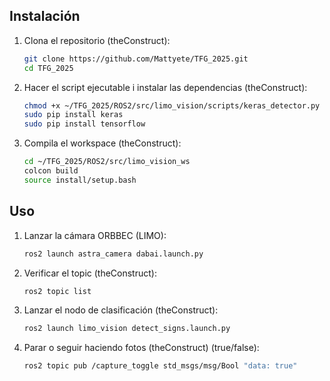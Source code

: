 ## Instalación

1. Clona el repositorio (theConstruct):
   ```bash
   git clone https://github.com/Mattyete/TFG_2025.git
   cd TFG_2025
   
2. Hacer el script ejecutable i instalar las dependencias (theConstruct):
   ```bash
   chmod +x ~/TFG_2025/ROS2/src/limo_vision/scripts/keras_detector.py
   sudo pip install keras
   sudo pip install tensorflow
   
3. Compila el workspace (theConstruct):
   ```bash
   cd ~/TFG_2025/ROS2/src/limo_vision_ws
   colcon build
   source install/setup.bash
   
## Uso

1. Lanzar la cámara ORBBEC (LIMO):
   ```bash
   ros2 launch astra_camera dabai.launch.py

2. Verificar el topic (theConstruct):
   ```bash
   ros2 topic list
   
3. Lanzar el nodo de clasificación (theConstruct):
   ```bash
   ros2 launch limo_vision detect_signs.launch.py

4. Parar o seguir haciendo fotos (theConstruct) (true/false):
   ```bash
   ros2 topic pub /capture_toggle std_msgs/msg/Bool "data: true"
